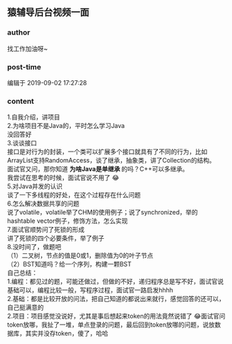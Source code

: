 ## 猿辅导后台视频一面
### author 
找工作加油呀~
### post-time 

编辑于  2019-09-02 17:27:28
### content 
<div class="post-topic-des nc-post-content">
 <div>
  1.自我介绍，讲项目
 </div>
 <div>
  2.为啥项目不是Java的，平时怎么学习Java
 </div>
 <div>
  没回答好
  <br/>
 </div>
 <div>
  3.谈谈接口
 </div>
 <div>
  接口是对行为的封装，一个类可以扩展多个接口就具有了不同的行为，比如ArrayList支持RandomAccess，谈了继承，抽象类，讲了Collection的结构。
  <br/>
 </div>
 <div>
  面试官又问，那你知道
  <strong>
   为啥Java是单继承
  </strong>
  的吗？C++可以多继承。
  <br/>
 </div>
 <div>
  我尝试在思考的时候，面试官说不用了
  <span>
   😂
  </span>
  <br/>
 </div>
 <div>
  5.对Java并发的认识
 </div>
 <div>
  谈了一下多线程的好处，在这个过程存在什么问题
 </div>
 <div>
  6.怎么解决数据共享的问题
 </div>
 <div>
  说了volatile，volatile举了CHM的使用例子；说了synchronized，举的hashtable vector例子，修饰方法，怎么实现
 </div>
 <div>
  7.面试官顺势问了死锁的形成
 </div>
 <div>
  讲了死锁的四个必要条件，举了例子
  <br/>
 </div>
 <div>
  8.没时间了，做题吧
 </div>
 <div>
  （1）二叉树，节点的值是0或1，删除值为0的叶子节点
  <br/>
 </div>
 <div>
  （2）BST知道吗？给一个序列，构建一颗BST
  <br/>
 </div>
 <div>
 </div>
 <div>
  自己总结：
 </div>
 <div>
  1.编程：都见过的题，可能还做过，但做的不好，递归程序总是写不好，面试官说基础可以，编程比较一般，写程序过程，面试官一路启发hhhh
  <br/>
 </div>
 <div>
  2.基础：都是比较开放的问法，把自己知道的都说出来就行，感觉回答的还可以，自己挺满意的
 </div>
 <div>
  2.项目：项目感觉没说好，尤其是事后想起来token的用法竟然说错了
  <span>
   😂面试官问token放哪，我扯了一堆，单点登录的问题，最后回到token放哪的问题，说放数据库，其实并没存token，傻了，哈哈
  </span>
 </div>
 <div>
  <br/>
 </div>
</div>
